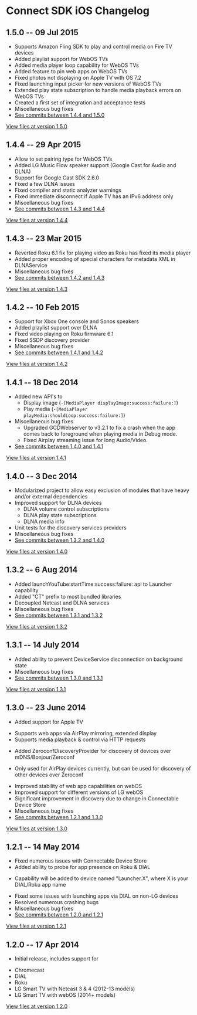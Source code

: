 # Connect SDK iOS Changelog

## 1.5.0 -- 09 Jul 2015

- Supports Amazon Fling SDK to play and control media on Fire TV devices
- Added playlist support for WebOS TVs
- Added media player loop capability for WebOS TVs
- Added feature to pin web apps on WebOS TVs
- Fixed photos not displaying on Apple TV with OS 7.2
- Fixed launching input picker for new versions of WebOS TVs
- Extended play state subscription to handle media playback errors on WebOS TVs
- Created a first set of integration and acceptance tests
- Miscellaneous bug fixes
- [See commits between 1.4.4 and 1.5.0](https://github.com/ConnectSDK/Connect-SDK-iOS/compare/1.4.4...1.5.0)

[View files at version 1.5.0](https://github.com/ConnectSDK/Connect-SDK-iOS/tree/1.5.0)

## 1.4.4 -- 29 Apr 2015

- Allow to set pairing type for WebOS TVs
- Added LG Music Flow speaker support (Google Cast for Audio and DLNA)
- Support for Google Cast SDK 2.6.0
- Fixed a few DLNA issues
- Fixed compiler and static analyzer warnings
- Fixed immediate disconnect if Apple TV has an IPv6 address only
- Miscellaneous bug fixes
- [See commits between 1.4.3 and 1.4.4](https://github.com/ConnectSDK/Connect-SDK-iOS/compare/1.4.3...1.4.4)

[View files at version 1.4.4](https://github.com/ConnectSDK/Connect-SDK-iOS/tree/1.4.4)

## 1.4.3 -- 23 Mar 2015

- Reverted Roku 6.1 fix for playing video as Roku has fixed its media player
- Added proper encoding of special characters for metadata XML in DLNAService
- Miscellaneous bug fixes
- [See commits between 1.4.2 and 1.4.3](https://github.com/ConnectSDK/Connect-SDK-iOS/compare/1.4.2...1.4.3)

[View files at version 1.4.3](https://github.com/ConnectSDK/Connect-SDK-iOS/tree/1.4.3)

## 1.4.2 -- 10 Feb 2015

- Support for Xbox One console and Sonos speakers
- Added playlist support over DLNA
- Fixed video playing on Roku firmware 6.1
- Fixed SSDP discovery provider
- Miscellaneous bug fixes
- [See commits between 1.4.1 and 1.4.2](https://github.com/ConnectSDK/Connect-SDK-iOS/compare/1.4.1...1.4.2)

[View files at version 1.4.2](https://github.com/ConnectSDK/Connect-SDK-iOS/tree/1.4.2)

## 1.4.1 -- 18 Dec 2014
- Added new API's to
  - Display image (`-[MediaPlayer displayImage:success:failure:]`)
  - Play media (`-[MediaPlayer playMedia:shouldLoop:success:failure:]`)
- Miscellaneous bug fixes
  - Upgraded GCDWebserver to v3.2.1 to fix a crash when the app comes back to foreground when playing media in Debug mode.
  - Fixed Airplay streaming issue for long Audio/Video.
- [See commits between 1.4.0 and 1.4.1](https://github.com/ConnectSDK/Connect-SDK-iOS/compare/1.4.0...1.4.1)

[View files at version 1.4.1](https://github.com/ConnectSDK/Connect-SDK-iOS/tree/1.4.1)

## 1.4.0 -- 3 Dec 2014

- Modularized project to allow easy exclusion of modules that have heavy and/or external dependencies
- Improved support for DLNA devices
  - DLNA volume control subscriptions
  - DLNA play state subscriptions
  - DLNA media info
- Unit tests for the discovery services providers
- Miscellaneous bug fixes
- [See commits between 1.3.2 and 1.4.0](https://github.com/ConnectSDK/Connect-SDK-iOS/compare/1.3.2...1.4.0)

[View files at version 1.4.0](https://github.com/ConnectSDK/Connect-SDK-iOS/tree/1.4.0)

## 1.3.2 -- 6 Aug 2014

- Added launchYouTube:startTime:success:failure: api to Launcher capability
- Added "CT" prefix to most bundled libraries
- Decoupled Netcast and DLNA services
- Miscellaneous bug fixes
- [See commits between 1.3.1 and 1.3.2](https://github.com/ConnectSDK/Connect-SDK-iOS/compare/1.3.1...1.3.2)

[View files at version 1.3.2](https://github.com/ConnectSDK/Connect-SDK-iOS/tree/1.3.2)

## 1.3.1 -- 14 July 2014

- Added ability to prevent DeviceService disconnection on background state
- Miscellaneous bug fixes
- [See commits between 1.3.0 and 1.3.1](https://github.com/ConnectSDK/Connect-SDK-iOS/compare/1.3.0...1.3.1)

[View files at version 1.3.1](https://github.com/ConnectSDK/Connect-SDK-iOS/tree/1.3.1)

## 1.3.0 -- 23 June 2014

- Added support for Apple TV
 + Supports web apps via AirPlay mirroring, extended display
 + Supports media playback & control via HTTP requests
- Added ZeroconfDiscoveryProvider for discovery of devices over mDNS/Bonjour/Zeroconf
 + Only used for AirPlay devices currently, but can be used for discovery of other devices over Zeroconf
- Improved stability of web app capabilities on webOS
- Improved support for different versions of LG webOS
- Significant improvement in discovery due to change in Connectable Device Store
- Miscellaneous bug fixes
- [See commits between 1.2.1 and 1.3.0](https://github.com/ConnectSDK/Connect-SDK-iOS/compare/1.2.1...1.3.0)

[View files at version 1.3.0](https://github.com/ConnectSDK/Connect-SDK-iOS/tree/1.3.0)

## 1.2.1 -- 14 May 2014

- Fixed numerous issues with Connectable Device Store
- Added ability to probe for app presence on Roku & DIAL
 + Capability will be added to device named "Launcher.X", where X is your DIAL/Roku app name
- Fixed some issues with launching apps via DIAL on non-LG devices
- Resolved numerous crashing bugs
- Miscellaneous bug fixes
- [See commits between 1.2.0 and 1.2.1](https://github.com/ConnectSDK/Connect-SDK-iOS/compare/1.2.0...1.2.1)

[View files at version 1.2.1](https://github.com/ConnectSDK/Connect-SDK-iOS/tree/1.2.1)

## 1.2.0 -- 17 Apr 2014

- Initial release, includes support for
 + Chromecast
 + DIAL
 + Roku
 + LG Smart TV with Netcast 3 & 4 (2012-13 models)
 + LG Smart TV with webOS (2014+ models)

[View files at version 1.2.0](https://github.com/ConnectSDK/Connect-SDK-iOS/tree/1.2.0)

